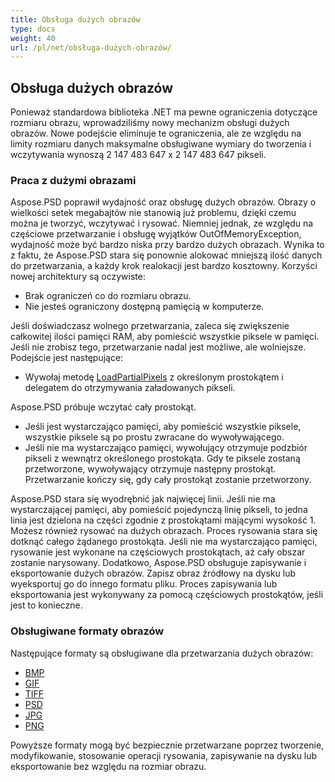 ```yaml
---
title: Obsługa dużych obrazów
type: docs
weight: 40
url: /pl/net/obsługa-dużych-obrazów/
---
```


## **Obsługa dużych obrazów**
Ponieważ standardowa biblioteka .NET ma pewne ograniczenia dotyczące rozmiaru obrazu, wprowadziliśmy nowy mechanizm obsługi dużych obrazów. Nowe podejście eliminuje te ograniczenia, ale ze względu na limity rozmiaru danych maksymalne obsługiwane wymiary do tworzenia i wczytywania wynoszą 2 147 483 647 x 2 147 483 647 pikseli.
### **Praca z dużymi obrazami**
Aspose.PSD poprawił wydajność oraz obsługę dużych obrazów. Obrazy o wielkości setek megabajtów nie stanowią już problemu, dzięki czemu można je tworzyć, wczytywać i rysować. Niemniej jednak, ze względu na częściowe przetwarzanie i obsługę wyjątków OutOfMemoryException, wydajność może być bardzo niska przy bardzo dużych obrazach. Wynika to z faktu, że Aspose.PSD stara się ponownie alokować mniejszą ilość danych do przetwarzania, a każdy krok realokacji jest bardzo kosztowny. Korzyści nowej architektury są oczywiste:

- Brak ograniczeń co do rozmiaru obrazu.
- Nie jesteś ograniczony dostępną pamięcią w komputerze.

Jeśli doświadczasz wolnego przetwarzania, zaleca się zwiększenie całkowitej ilości pamięci RAM, aby pomieścić wszystkie piksele w pamięci. Jeśli nie zrobisz tego, przetwarzanie nadal jest możliwe, ale wolniejsze. Podejście jest następujące:

- Wywołaj metodę [LoadPartialPixels](https://reference.aspose.com/psd/net/aspose.psd/rasterimage/methods/loadpartialpixels) z określonym prostokątem i delegatem do otrzymywania załadowanych pikseli.

Aspose.PSD próbuje wczytać cały prostokąt.

- Jeśli jest wystarczająco pamięci, aby pomieścić wszystkie piksele, wszystkie piksele są po prostu zwracane do wywoływającego.
- Jeśli nie ma wystarczająco pamięci, wywołujący otrzymuje podzbiór pikseli z wewnątrz określonego prostokąta. Gdy te piksele zostaną przetworzone, wywoływający otrzymuje następny prostokąt. Przetwarzanie kończy się, gdy cały prostokąt zostanie przetworzony.

Aspose.PSD stara się wyodrębnić jak najwięcej linii. Jeśli nie ma wystarczającej pamięci, aby pomieścić pojedynczą linię pikseli, to jedna linia jest dzielona na części zgodnie z prostokątami mającymi wysokość 1. Możesz również rysować na dużych obrazach. Proces rysowania stara się dotknąć całego żądanego prostokąta. Jeśli nie ma wystarczająco pamięci, rysowanie jest wykonane na częściowych prostokątach, aż cały obszar zostanie narysowany. Dodatkowo, Aspose.PSD obsługuje zapisywanie i eksportowanie dużych obrazów. Zapisz obraz źródłowy na dysku lub wyeksportuj go do innego formatu pliku. Proces zapisywania lub eksportowania jest wykonywany za pomocą częściowych prostokątów, jeśli jest to konieczne.
### **Obsługiwane formaty obrazów**
Następujące formaty są obsługiwane dla przetwarzania dużych obrazów:

- [BMP](https://reference.aspose.com/psd/net/aspose.psd.imageoptions/bmpoptions)
- [GIF](https://reference.aspose.com/psd/net/aspose.psd.imageoptions/gifoptions)
- [TIFF](https://reference.aspose.com/psd/net/aspose.psd.imageoptions/tiffoptions)
- [PSD](https://reference.aspose.com/psd/net/aspose.psd.imageoptions/psdoptions)
- [JPG](https://reference.aspose.com/psd/net/aspose.psd.imageoptions/jpegoptions)
- [PNG](https://reference.aspose.com/psd/net/aspose.psd.imageoptions/pngoptions)

Powyższe formaty mogą być bezpiecznie przetwarzane poprzez tworzenie, modyfikowanie, stosowanie operacji rysowania, zapisywanie na dysku lub eksportowanie bez względu na rozmiar obrazu.

